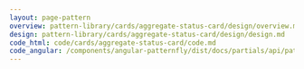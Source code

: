 ```yaml
---
layout: page-pattern
overview: pattern-library/cards/aggregate-status-card/design/overview.md
design: pattern-library/cards/aggregate-status-card/design/design.md
code_html: code/cards/aggregate-status-card/code.md
code_angular: /components/angular-patternfly/dist/docs/partials/api/patternfly.card.directive.pfAggregateStatusCard.html
---
```

